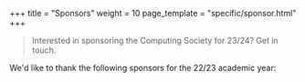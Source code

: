 +++
title = "Sponsors"
weight = 10
page_template = "specific/sponsor.html"
+++

> Interested in sponsoring the Computing Society for 23/24? Get in touch.

We'd like to thank the following sponsors for the 22/23 academic year: